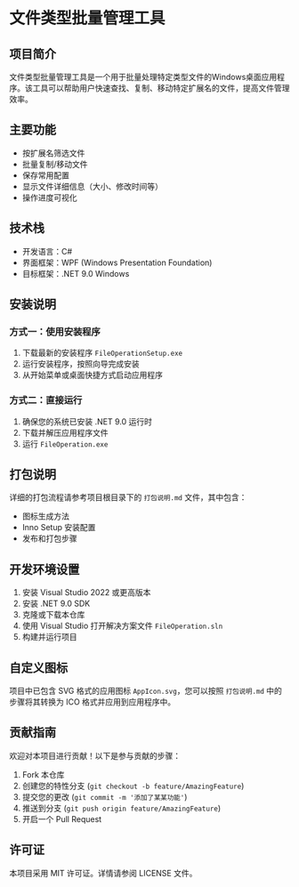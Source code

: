 # 文件类型批量管理工具

## 项目简介

文件类型批量管理工具是一个用于批量处理特定类型文件的Windows桌面应用程序。该工具可以帮助用户快速查找、复制、移动特定扩展名的文件，提高文件管理效率。

## 主要功能

- 按扩展名筛选文件
- 批量复制/移动文件
- 保存常用配置
- 显示文件详细信息（大小、修改时间等）
- 操作进度可视化

## 技术栈

- 开发语言：C#
- 界面框架：WPF (Windows Presentation Foundation)
- 目标框架：.NET 9.0 Windows

## 安装说明

### 方式一：使用安装程序

1. 下载最新的安装程序 `FileOperationSetup.exe`
2. 运行安装程序，按照向导完成安装
3. 从开始菜单或桌面快捷方式启动应用程序

### 方式二：直接运行

1. 确保您的系统已安装 .NET 9.0 运行时
2. 下载并解压应用程序文件
3. 运行 `FileOperation.exe`

## 打包说明

详细的打包流程请参考项目根目录下的 `打包说明.md` 文件，其中包含：

- 图标生成方法
- Inno Setup 安装配置
- 发布和打包步骤

## 开发环境设置

1. 安装 Visual Studio 2022 或更高版本
2. 安装 .NET 9.0 SDK
3. 克隆或下载本仓库
4. 使用 Visual Studio 打开解决方案文件 `FileOperation.sln`
5. 构建并运行项目

## 自定义图标

项目中已包含 SVG 格式的应用图标 `AppIcon.svg`，您可以按照 `打包说明.md` 中的步骤将其转换为 ICO 格式并应用到应用程序中。

## 贡献指南

欢迎对本项目进行贡献！以下是参与贡献的步骤：

1. Fork 本仓库
2. 创建您的特性分支 (`git checkout -b feature/AmazingFeature`)
3. 提交您的更改 (`git commit -m '添加了某某功能'`)
4. 推送到分支 (`git push origin feature/AmazingFeature`)
5. 开启一个 Pull Request



## 许可证

本项目采用 MIT 许可证。详情请参阅 LICENSE 文件。